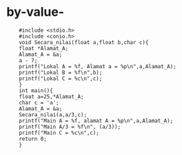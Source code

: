 # by-value-

        #include <stdio.h>
        #include <conio.h>
        void Secara_nilai(float a,float b,char c){
        float *Alamat_A;
        Alamat_A = &a;
        a - 7;
        printf("Lokal A = %f, Alamat a = %p\n",a,Alamat_A);
        printf("Lokal B = %f\n",b);
        printf("Lokal C = %c\n",c);
        }
        int main(){
        float a=25,*Alamat_A;
        char c = 'a';
        Alamat_A = &a;
        Secara_nilai(a,a/3,c);
        printf("Main A = %f, alamat A = %p\n",a,Alamat_A);
        printf("Main A/3 = %f\n", (a/3));
        printf("Main C = %c\n",c);
        return 0;
        }

